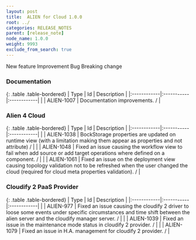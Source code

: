 ```yaml
---
layout: post
title:  ALIEN for Cloud 1.0.0
root: ../
categories: RELEASE_NOTES
parent: [release_note]
node_name: 1.0.0
weight: 9993
exclude_from_search: true
---
```





<i class="fa fa-plus text-success"></i> New feature <i class="fa fa-level-up text-primary"></i> Improvement  <i class="fa fa-bug text-danger"></i> Bug <i class="fa fa-exclamation-triangle text-warning"></i> Breaking change


### Documentation



  {: .table .table-bordered}
  | Type        | Id         | Description |
  |:------------|:-----------|:------------|
      |  <i class="fa fa-level-up text-primary"></i> | ALIEN-1007 | Documentation improvements. /  |
    


### Alien 4 Cloud



  {: .table .table-bordered}
  | Type        | Id         | Description |
  |:------------|:-----------|:------------|
        |  <i class="fa fa-bug text-danger"></i> | ALIEN-1038 | BockStorage properties are updated on runtime view (with a limitation making them appear as properties and not attribute) /  |
    |  <i class="fa fa-bug text-danger"></i> | ALIEN-1048 | Fixed an issue causing the workflow view to fail when add source or add target operations where defined on a component. /  |
    |  <i class="fa fa-bug text-danger"></i> | ALIEN-1061 | Fixed an issue on the deployment view causing topology validation not to be refreshed when the user changed the cloud (required for cloud meta properties validation). /  |
  


### Cloudify 2 PaaS Provider



  {: .table .table-bordered}
  | Type        | Id         | Description |
  |:------------|:-----------|:------------|
        |  <i class="fa fa-bug text-danger"></i> | ALIEN-977 | Fixed an issue causing the cloudify 2 driver to loose some events under specific circumstances and time shift between the alien server and the cloudify manager server. /  |
    |  <i class="fa fa-bug text-danger"></i> | ALIEN-1039 | Fixed an issue in the maintenance mode status in cloudify 2 provider. /  |
    |  <i class="fa fa-bug text-danger"></i> | ALIEN-1079 | Fixed an issue in H.A. management for cloudify 2 provider. /  |
  

